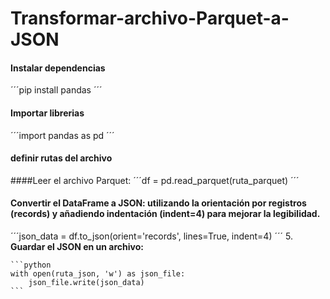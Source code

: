 # Transformar-archivo-Parquet-a-JSON

#### Instalar dependencias
´´´pip install pandas
´´´
#### Importar librerias
´´´import pandas as pd
´´´
#### definir rutas del archivo
####Leer el archivo Parquet:
´´´df = pd.read_parquet(ruta_parquet)
´´´
#### Convertir el DataFrame a JSON:  utilizando la orientación por registros (records) y añadiendo indentación (indent=4) para mejorar la legibilidad.
´´´json_data = df.to_json(orient='records', lines=True, indent=4)
´´´
5. **Guardar el JSON en un archivo:**

    ```python
    with open(ruta_json, 'w') as json_file:
        json_file.write(json_data)
    ```
